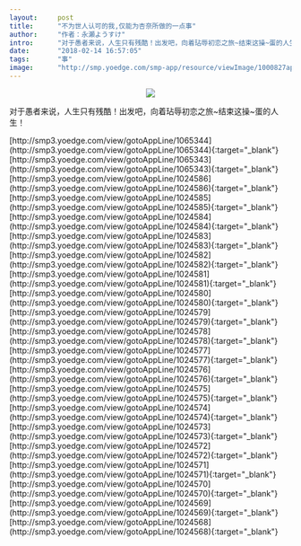 ```yaml
---
layout:     post
title:      "不为世人认可的我,仅能为杏奈所做的一点事"
author:     "作者：永瀬ようすけ"
intro:      "对于愚者来说，人生只有残酷！出发吧，向着玷辱初恋之旅~结束这操~蛋的人生！"
date:       "2018-02-14 16:57:05"
tags:       "事"
image:      "http://smp.yoedge.com/smp-app/resource/viewImage/1000827appline.png"
---
```

<div style="text-align: center">
<p><img src="http://smp.yoedge.com/smp-app/resource/viewImage/1000827appline.png"/></p>
</div>
<p class="post-meta">
<span>对于愚者来说，人生只有残酷！出发吧，向着玷辱初恋之旅~结束这操~蛋的人生！</span>
</p>
[http://smp3.yoedge.com/view/gotoAppLine/1065344](http://smp3.yoedge.com/view/gotoAppLine/1065344){:target="_blank"}
[http://smp3.yoedge.com/view/gotoAppLine/1065343](http://smp3.yoedge.com/view/gotoAppLine/1065343){:target="_blank"}
[http://smp3.yoedge.com/view/gotoAppLine/1024586](http://smp3.yoedge.com/view/gotoAppLine/1024586){:target="_blank"}
[http://smp3.yoedge.com/view/gotoAppLine/1024585](http://smp3.yoedge.com/view/gotoAppLine/1024585){:target="_blank"}
[http://smp3.yoedge.com/view/gotoAppLine/1024584](http://smp3.yoedge.com/view/gotoAppLine/1024584){:target="_blank"}
[http://smp3.yoedge.com/view/gotoAppLine/1024583](http://smp3.yoedge.com/view/gotoAppLine/1024583){:target="_blank"}
[http://smp3.yoedge.com/view/gotoAppLine/1024582](http://smp3.yoedge.com/view/gotoAppLine/1024582){:target="_blank"}
[http://smp3.yoedge.com/view/gotoAppLine/1024581](http://smp3.yoedge.com/view/gotoAppLine/1024581){:target="_blank"}
[http://smp3.yoedge.com/view/gotoAppLine/1024580](http://smp3.yoedge.com/view/gotoAppLine/1024580){:target="_blank"}
[http://smp3.yoedge.com/view/gotoAppLine/1024579](http://smp3.yoedge.com/view/gotoAppLine/1024579){:target="_blank"}
[http://smp3.yoedge.com/view/gotoAppLine/1024578](http://smp3.yoedge.com/view/gotoAppLine/1024578){:target="_blank"}
[http://smp3.yoedge.com/view/gotoAppLine/1024577](http://smp3.yoedge.com/view/gotoAppLine/1024577){:target="_blank"}
[http://smp3.yoedge.com/view/gotoAppLine/1024576](http://smp3.yoedge.com/view/gotoAppLine/1024576){:target="_blank"}
[http://smp3.yoedge.com/view/gotoAppLine/1024575](http://smp3.yoedge.com/view/gotoAppLine/1024575){:target="_blank"}
[http://smp3.yoedge.com/view/gotoAppLine/1024574](http://smp3.yoedge.com/view/gotoAppLine/1024574){:target="_blank"}
[http://smp3.yoedge.com/view/gotoAppLine/1024573](http://smp3.yoedge.com/view/gotoAppLine/1024573){:target="_blank"}
[http://smp3.yoedge.com/view/gotoAppLine/1024572](http://smp3.yoedge.com/view/gotoAppLine/1024572){:target="_blank"}
[http://smp3.yoedge.com/view/gotoAppLine/1024571](http://smp3.yoedge.com/view/gotoAppLine/1024571){:target="_blank"}
[http://smp3.yoedge.com/view/gotoAppLine/1024570](http://smp3.yoedge.com/view/gotoAppLine/1024570){:target="_blank"}
[http://smp3.yoedge.com/view/gotoAppLine/1024569](http://smp3.yoedge.com/view/gotoAppLine/1024569){:target="_blank"}
[http://smp3.yoedge.com/view/gotoAppLine/1024568](http://smp3.yoedge.com/view/gotoAppLine/1024568){:target="_blank"}



